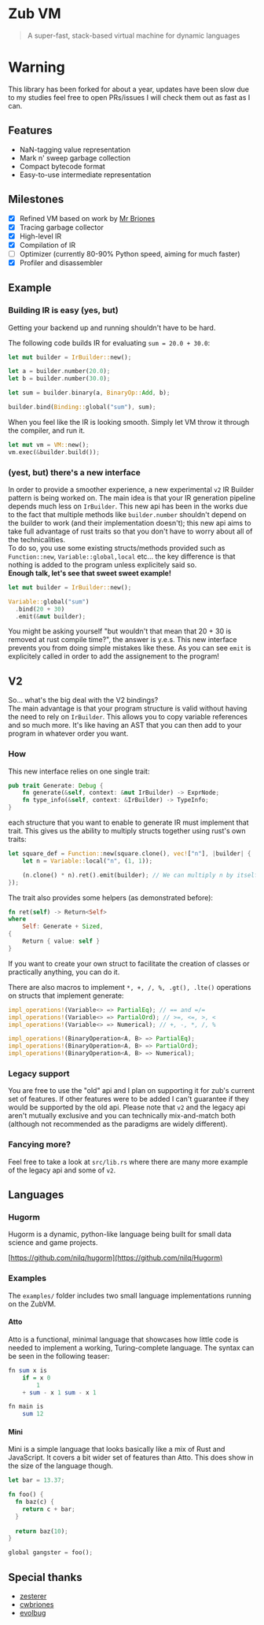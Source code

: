 # Zub VM
> A super-fast, stack-based virtual machine for dynamic languages

# Warning
This library has been forked for about a year, updates have been slow due to my studies
feel free to open PRs/issues I will check them out as fast as I can.

## Features

- NaN-tagging value representation
- Mark n' sweep garbage collection
- Compact bytecode format
- Easy-to-use intermediate representation

## Milestones

- [x] Refined VM based on work by [Mr Briones](https://github.com/cwbriones)
- [x] Tracing garbage collector
- [x] High-level IR
- [x] Compilation of IR
- [ ] Optimizer (currently 80-90% Python speed, aiming for much faster)
- [x] Profiler and disassembler

## Example

### Building IR is easy (yes, but)

Getting your backend up and running shouldn't have to be hard.

The following code builds IR for evaluating `sum = 20.0 + 30.0`:

```rust
let mut builder = IrBuilder::new();

let a = builder.number(20.0);
let b = builder.number(30.0);

let sum = builder.binary(a, BinaryOp::Add, b);

builder.bind(Binding::global("sum"), sum);
```

When you feel like the IR is looking smooth. Simply let VM throw it through the compiler, and run it.

```rust
let mut vm = VM::new();
vm.exec(&builder.build());
```

### (yest, but) there's a new interface
In order to provide a smoother experience, a new experimental `v2` IR Builder pattern is being worked on.
The main idea is that your IR generation pipeline depends much less on `IrBuilder`.
This new api has been in the works due to the fact that multiple methods like `builder.number` shouldn't
depend on the builder to work (and their implementation doesn't); this new api aims to take full advantage
of rust traits so that you don't have to worry about all of the technicalities.  
To do so, you use some existing structs/methods provided such as `Function::new`, `Variable::global,local` etc...
the key difference is that nothing is added to the program unless explicitely said so.  
**Enough talk, let's see that sweet sweet example!**

```rust
let mut builder = IrBuilder::new();

Variable::global("sum")
  .bind(20 + 30)
  .emit(&mut builder);
```
You might be asking yourself "but wouldn't that mean that 20 + 30 is removed at rust compile time?", the answer is y.e.s. This new
interface prevents you from doing simple mistakes like these.
As you can see `emit` is explicitely called in order to add the assignement to the program! 

## V2
So... what's the big deal with the V2 bindings?   
The main advantage is that your program structure is valid without having the need to rely on `IrBuilder`. This allows you to copy variable references and so much more. It's like having an AST that you can then add to your program in whatever order you want.

### How
This new interface relies on one single trait:

```rust
pub trait Generate: Debug {
    fn generate(&self, context: &mut IrBuilder) -> ExprNode;
    fn type_info(&self, context: &IrBuilder) -> TypeInfo;
}
``` 

each structure that you want to enable to generate IR must implement that trait. This gives us the ability to multiply structs together using rust's own traits:

```rust
let square_def = Function::new(square.clone(), vec!["n"], |builder| {
    let n = Variable::local("n", (1, 1));

    (n.clone() * n).ret().emit(builder); // We can multiply n by itself
});
```

The trait also provides some helpers (as demonstrated before):
```rust
fn ret(self) -> Return<Self>
where
    Self: Generate + Sized,
{
    Return { value: self }
}
```

If you want to create your own struct to facilitate the creation of classes or practically anything, you can do it.

There are also macros to implement `*, +, /, %, .gt(), .lte()` operations on structs that implement generate:
```rust
impl_operations!(Variable<> => PartialEq); // == and =/=
impl_operations!(Variable<> => PartialOrd); // >=, <=, >, <
impl_operations!(Variable<> => Numerical); // +, -, *, /, %

impl_operations!(BinaryOperation<A, B> => PartialEq);
impl_operations!(BinaryOperation<A, B> => PartialOrd);
impl_operations!(BinaryOperation<A, B> => Numerical);
```

### Legacy support
You are free to use the "old" api and I plan on supporting it for zub's current set of features. If other features were to be added I can't guarantee if they would be supported by the old api. Please note that `v2` and the legacy api aren't mutually exclusive and you can technically mix-and-match both (although not recommended as the paradigms are widely different).

### Fancying more?
Feel free to take a look at `src/lib.rs` where there are many more example of the legacy api and some of `v2`.

## Languages

### Hugorm

Hugorm is a dynamic, python-like language being built for small data science and game projects.

[https://github.com/nilq/hugorm](https://github.com/nilq/Hugorm)

### Examples

The `examples/` folder includes two small language implementations running on the ZubVM.

#### Atto

Atto is a functional, minimal language that showcases how little code is needed to implement a working, Turing-complete language. The syntax can be seen in the following teaser:

```hs
fn sum x is
    if = x 0
        1
    + sum - x 1 sum - x 1

fn main is
    sum 12
```

#### Mini

Mini is a simple language that looks basically like a mix of Rust and JavaScript. It covers a bit wider set of features than Atto. This does show in the size of the language though.

```rust
let bar = 13.37;

fn foo() {
  fn baz(c) {
    return c + bar;
  }
  
  return baz(10);
}

global gangster = foo();
```


## Special thanks

- [zesterer](https://github.com/zesterer)
- [cwbriones](https://github.com/cwbriones)
- [evolbug](https://github.com/evolbug)
